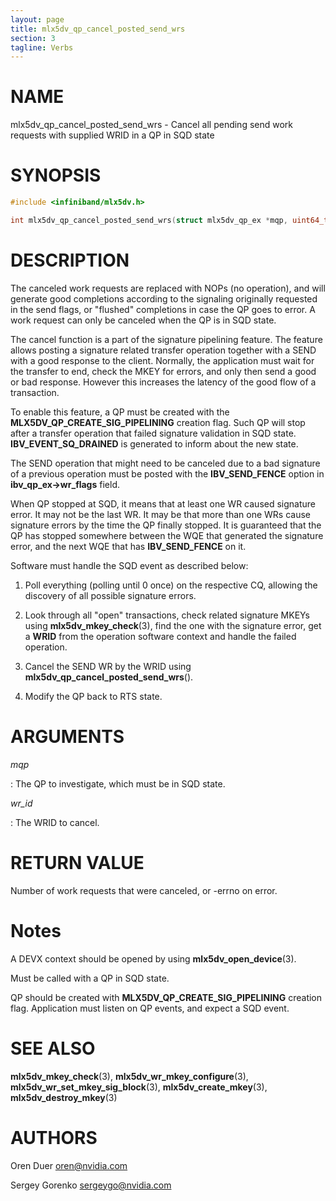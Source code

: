 ```yaml
---
layout: page
title: mlx5dv_qp_cancel_posted_send_wrs
section: 3
tagline: Verbs
---
```


# NAME

mlx5dv_qp_cancel_posted_send_wrs -  Cancel all pending send work requests with supplied WRID in a QP in SQD state

# SYNOPSIS

```c
#include <infiniband/mlx5dv.h>

int mlx5dv_qp_cancel_posted_send_wrs(struct mlx5dv_qp_ex *mqp, uint64_t wr_id);
```

# DESCRIPTION

The canceled work requests are replaced with NOPs (no operation), and will
generate good completions according to the signaling originally requested in
the send flags, or "flushed" completions in case the QP goes to error. A work
request can only be canceled when the QP is in SQD state.

The cancel function is a part of the signature pipelining feature. The feature
allows posting a signature related transfer operation together with a SEND with
a good response to the client. Normally, the application must wait for the
transfer to end, check the MKEY for errors, and only then send a good or bad
response. However this increases the latency of the good flow of a transaction.

To enable this feature, a QP must be created with the
**MLX5DV_QP_CREATE_SIG_PIPELINING** creation flag. Such QP will stop after
a transfer operation that failed signature validation in SQD state.
**IBV_EVENT_SQ_DRAINED** is generated to inform about the new state.

The SEND operation that might need to be canceled due to a bad signature of
a previous operation must be posted with the **IBV_SEND_FENCE** option in
**ibv_qp_ex->wr_flags** field.

When QP stopped at SQD, it means that at least one WR caused signature error.
It may not be the last WR. It may be that more than one WRs cause signature
errors by the time the QP finally stopped. It is guaranteed that the QP has
stopped somewhere between the WQE that generated the signature error, and the
next WQE that has **IBV_SEND_FENCE** on it.

Software must handle the SQD event as described below:

1. Poll everything (polling until 0 once) on the respective CQ, allowing the
discovery of all possible signature errors.

2. Look through all "open" transactions, check related signature MKEYs using
**mlx5dv_mkey_check**(3), find the one with the signature error, get a **WRID**
from the operation software context and handle the failed operation.

3. Cancel the SEND WR by the WRID using **mlx5dv_qp_cancel_posted_send_wrs**().

4. Modify the QP back to RTS state.

# ARGUMENTS

*mqp*

:	The QP to investigate, which must be in SQD state.

*wr_id*

:	The WRID to cancel.

# RETURN VALUE
Number of work requests that were canceled, or -errno on error.

# Notes
A DEVX context should be opened by using **mlx5dv_open_device**(3).

Must be called with a QP in SQD state.

QP should be created with **MLX5DV_QP_CREATE_SIG_PIPELINING** creation flag.
Application must listen on QP events, and expect a SQD event.

# SEE ALSO
**mlx5dv_mkey_check**(3), **mlx5dv_wr_mkey_configure**(3),
**mlx5dv_wr_set_mkey_sig_block**(3), **mlx5dv_create_mkey**(3),
**mlx5dv_destroy_mkey**(3)

# AUTHORS

Oren Duer <oren@nvidia.com>

Sergey Gorenko <sergeygo@nvidia.com>
